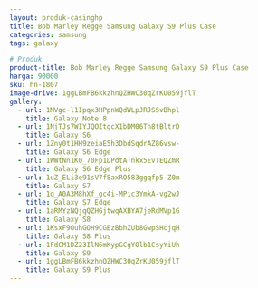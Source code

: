 ```yaml
---
layout: produk-casinghp
title: Bob Marley Regge Samsung Galaxy S9 Plus Case
categories: samsung
tags: galaxy

# Produk
product-title: Bob Marley Regge Samsung Galaxy S9 Plus Case
harga: 90000
sku: hn-1807
image-drive: 1ggLBmFB6kkzhnQZHWC30qZrKU059jflT
gallery:
  - url: 1MVgc-l1Ipqx3HPpnWQdWLpJRJSSvBhpl
    title: Galaxy Note 8
  - url: 1NjTJs7WIYJQOItgcX1bDM06Tn8tBltrD
    title: Galaxy S6
  - url: 1Zny0t1HH9zeiaE5h3DbdSqdrAZ86vsw-
    title: Galaxy S6 Edge
  - url: 1WWtNn1K0_70Fp1DPdtATnkx5EvTEQZmR
    title: Galaxy S6 Edge Plus
  - url: 1uZ_ELi3e91sV7f8axRO583ggqfp5-Z0m
    title: Galaxy S7
  - url: 1q_A0A3M8hXf_gc4i-MPic3YmkA-vg2wJ
    title: Galaxy S7 Edge
  - url: 1aRMYzNQjqQZHGjtwqAXBYA7jeRdMVp1G
    title: Galaxy S8
  - url: 1KsxF9OuhGOH9CGEzBbhZUb8GwpSHcjqH
    title: Galaxy S8 Plus
  - url: 1FdCM1DZ23IlN6mKypGCgYOlb1CsyYiUh
    title: Galaxy S9
  - url: 1ggLBmFB6kkzhnQZHWC30qZrKU059jflT
    title: Galaxy S9 Plus
---
```

